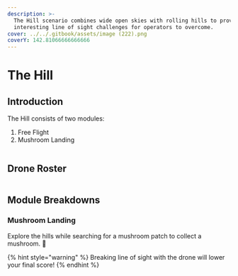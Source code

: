 ```yaml
---
description: >-
  The Hill scenario combines wide open skies with rolling hills to provide
  interesting line of sight challenges for operators to overcome.
cover: ../../.gitbook/assets/image (222).png
coverY: 142.81066666666666
---
```


# The Hill

## Introduction

The Hill consists of two modules:

1. Free Flight
2. Mushroom Landing

<figure><img src="../../.gitbook/assets/image (251).png" alt=""><figcaption></figcaption></figure>

## Drone Roster

<figure><img src="../../.gitbook/assets/image (217).png" alt=""><figcaption></figcaption></figure>

## Module Breakdowns

### Mushroom Landing

Explore the hills while searching for a mushroom patch to collect a mushroom. 🍄

{% hint style="warning" %}
Breaking line of sight with the drone will lower your final score!
{% endhint %}

<figure><img src="../../.gitbook/assets/image (218).png" alt=""><figcaption></figcaption></figure>

<figure><img src="../../.gitbook/assets/image (219).png" alt=""><figcaption></figcaption></figure>

